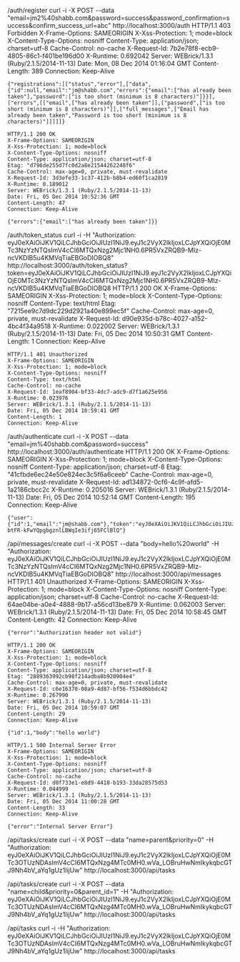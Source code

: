 /auth/register
curl -i -X POST --data "email=jm2%40shabb.com&password=success&password_confirmation=success&confirm_success_url=abc" http://localhost:3000/auth
	HTTP/1.1 403 Forbidden
	X-Frame-Options: SAMEORIGIN
	X-Xss-Protection: 1; mode=block
	X-Content-Type-Options: nosniff
	Content-Type: application/json; charset=utf-8
	Cache-Control: no-cache
	X-Request-Id: 7b2e78f8-ecb9-4805-86c1-f401be196d00
	X-Runtime: 0.692042
	Server: WEBrick/1.3.1 (Ruby/2.1.5/2014-11-13)
	Date: Mon, 08 Dec 2014 01:16:04 GMT
	Content-Length: 389
	Connection: Keep-Alive

	{"registrations":[["status","error"],["data",{"id":null,"email":"jm@shabb.com","errors":{"email":["has already been taken"],"password":["is too short (minimum is 8 characters)"]}}],["errors",[["email",["has already been taken"]],["password",["is too short (minimum is 8 characters)"]],["full_messages",["Email has already been taken","Password is too short (minimum is 8 characters)"]]]]]}

	HTTP/1.1 200 OK
	X-Frame-Options: SAMEORIGIN
	X-Xss-Protection: 1; mode=block
	X-Content-Type-Options: nosniff
	Content-Type: application/json; charset=utf-8
	Etag: "d796de255d7fc0d2a8e21544262248f6"
	Cache-Control: max-age=0, private, must-revalidate
	X-Request-Id: 3d3efe33-1c37-412b-b8b4-ed60f1ca2819
	X-Runtime: 0.189012
	Server: WEBrick/1.3.1 (Ruby/2.1.5/2014-11-13)
	Date: Fri, 05 Dec 2014 10:52:36 GMT
	Content-Length: 47
	Connection: Keep-Alive

	{"errors":{"email":["has already been taken"]}}

/auth/token_status
curl -i -H "Authorization: eyJ0eXAiOiJKV1QiLCJhbGciOiJIUzI1NiJ9.eyJ1c2VyX2lkIjoxLCJpYXQiOjE0MTc3NzYzNTQsImV4cCI6MTQxNzg2Mjc1NH0.6PR5VxZRQB9-MIz-ncVKDlB5u4KMVqTiaEBGoDIOBQ8" http://localhost:3000/auth/token_status?token=eyJ0eXAiOiJKV1QiLCJhbGciOiJIUzI1NiJ9.eyJ1c2VyX2lkIjoxLCJpYXQiOjE0MTc3NzYzNTQsImV4cCI6MTQxNzg2Mjc1NH0.6PR5VxZRQB9-MIz-ncVKDlB5u4KMVqTiaEBGoDIOBQ8
	HTTP/1.1 200 OK
	X-Frame-Options: SAMEORIGIN
	X-Xss-Protection: 1; mode=block
	X-Content-Type-Options: nosniff
	Content-Type: text/html
	Etag: "7215ee9c7d9dc229d2921a40e899ec5f"
	Cache-Control: max-age=0, private, must-revalidate
	X-Request-Id: d90e935d-b78c-4027-a152-4bc4f34a9518
	X-Runtime: 0.022002
	Server: WEBrick/1.3.1 (Ruby/2.1.5/2014-11-13)
	Date: Fri, 05 Dec 2014 10:50:31 GMT
	Content-Length: 1
	Connection: Keep-Alive

	HTTP/1.1 401 Unauthorized
	X-Frame-Options: SAMEORIGIN
	X-Xss-Protection: 1; mode=block
	X-Content-Type-Options: nosniff
	Content-Type: text/html
	Cache-Control: no-cache
	X-Request-Id: 1eaf8904-bf33-4dc7-adc9-d7f1a625e956
	X-Runtime: 0.023976
	Server: WEBrick/1.3.1 (Ruby/2.1.5/2014-11-13)
	Date: Fri, 05 Dec 2014 10:59:41 GMT
	Content-Length: 1
	Connection: Keep-Alive


/auth/authenticate
curl -i -X POST --data "email=jm%40shabb.com&password=success" http://localhost:3000/auth/authenticate
	HTTP/1.1 200 OK
	X-Frame-Options: SAMEORIGIN
	X-Xss-Protection: 1; mode=block
	X-Content-Type-Options: nosniff
	Content-Type: application/json; charset=utf-8
	Etag: "41cfbde6ec24e50e824ec3c5f6a6ceeb"
	Cache-Control: max-age=0, private, must-revalidate
	X-Request-Id: ad134872-0cf6-4c9f-afd5-1a2186cbcc2c
	X-Runtime: 0.205016
	Server: WEBrick/1.3.1 (Ruby/2.1.5/2014-11-13)
	Date: Fri, 05 Dec 2014 10:52:14 GMT
	Content-Length: 195
	Connection: Keep-Alive

	{"user":{"id":1,"email":"jm@shabb.com"},"token":"eyJ0eXAiOiJKV1QiLCJhbGciOiJIUzI1NiJ9.eyJ1c2VyX2lkIjoxLCJpYXQiOjE0MTc3NzY3MzQsImV4cCI6MTQxNzg2MzEzNH0.krIoguP-btFR-kFwYQpgbgznlLBWqIe3ifj65FClBlQ"}

/api/messages/create
curl -i -X POST --data "body=hello%20world" -H "Authorization: eyJ0eXAiOiJKV1QiLCJhbGciOiJIUzI1NiJ9.eyJ1c2VyX2lkIjoxLCJpYXQiOjE0MTc3NzYzNTQsImV4cCI6MTQxNzg2Mjc1NH0.6PR5VxZRQB9-MIz-ncVKDlB5u4KMVqTiaEBGoDIOBQ8" http://localhost:3000/api/messages
	HTTP/1.1 401 Unauthorized
	X-Frame-Options: SAMEORIGIN
	X-Xss-Protection: 1; mode=block
	X-Content-Type-Options: nosniff
	Content-Type: application/json; charset=utf-8
	Cache-Control: no-cache
	X-Request-Id: 64ae04be-a0e4-4888-9b17-a56cd13be879
	X-Runtime: 0.062003
	Server: WEBrick/1.3.1 (Ruby/2.1.5/2014-11-13)
	Date: Fri, 05 Dec 2014 10:58:45 GMT
	Content-Length: 42
	Connection: Keep-Alive

	{"error":"Authorization header not valid"}

	HTTP/1.1 200 OK
	X-Frame-Options: SAMEORIGIN
	X-Xss-Protection: 1; mode=block
	X-Content-Type-Options: nosniff
	Content-Type: application/json; charset=utf-8
	Etag: "2889363992cb98f214adba8b920904e4"
	Cache-Control: max-age=0, private, must-revalidate
	X-Request-Id: c6e16370-08a9-4d87-bf56-f534d6bbdc42
	X-Runtime: 0.267990
	Server: WEBrick/1.3.1 (Ruby/2.1.5/2014-11-13)
	Date: Fri, 05 Dec 2014 10:59:07 GMT
	Content-Length: 29
	Connection: Keep-Alive

	{"id":1,"body":"hello world"}

	HTTP/1.1 500 Internal Server Error
	X-Frame-Options: SAMEORIGIN
	X-Xss-Protection: 1; mode=block
	X-Content-Type-Options: nosniff
	Content-Type: application/json; charset=utf-8
	Cache-Control: no-cache
	X-Request-Id: d0f733e1-e8d9-4418-b193-33da28575d53
	X-Runtime: 0.044999
	Server: WEBrick/1.3.1 (Ruby/2.1.5/2014-11-13)
	Date: Fri, 05 Dec 2014 11:00:28 GMT
	Content-Length: 33
	Connection: Keep-Alive

	{"error":"Internal Server Error"}


/api/tasks/create
curl -i -X POST --data "name=parent&priority=0" -H "Authorization: eyJ0eXAiOiJKV1QiLCJhbGciOiJIUzI1NiJ9.eyJ1c2VyX2lkIjoxLCJpYXQiOjE0MTc3OTUzNDAsImV4cCI6MTQxNzg4MTc0MH0.wVa_LOBruHwNmIkykqbcGTJ9Nh4bV_aYq1gUz1lijUw" http://localhost:3000/api/tasks

/api/tasks/create
curl -i -X POST --data "name=child&priority=0&parent_id=1" -H "Authorization: eyJ0eXAiOiJKV1QiLCJhbGciOiJIUzI1NiJ9.eyJ1c2VyX2lkIjoxLCJpYXQiOjE0MTc3OTUzNDAsImV4cCI6MTQxNzg4MTc0MH0.wVa_LOBruHwNmIkykqbcGTJ9Nh4bV_aYq1gUz1lijUw" http://localhost:3000/api/tasks

/api/tasks
curl -i -H "Authorization: eyJ0eXAiOiJKV1QiLCJhbGciOiJIUzI1NiJ9.eyJ1c2VyX2lkIjoxLCJpYXQiOjE0MTc3OTUzNDAsImV4cCI6MTQxNzg4MTc0MH0.wVa_LOBruHwNmIkykqbcGTJ9Nh4bV_aYq1gUz1lijUw" http://localhost:3000/api/tasks